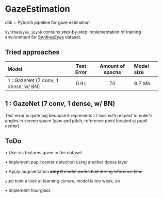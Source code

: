 # GazeEstimation
dlib + Pytorch pipeline for gaze estimation

`SynthesEyes.ipynb` contains step-by-step implementation of 
training environment for [SynthesEyes](https://www.cl.cam.ac.uk/research/rainbow/projects/syntheseyes/) dataset.

## Tried approaches
| Model                                  | Test Error                    | Amount of epochs                       | Model size     |
|:---------------------------------------|:-----------------------------:|:--------------------------------------:|:---------------|
|1 : GazeNet (7 conv, 1 dense, w/ BN)       |           0.91                | 70                                     | 8.7 Mb         |

## 1 : GazeNet (7 conv, 1 dense, w/ BN) 
Test error is quite big because it represents L1 loss with respect to euler's angles in screen space 
(yaw and pitch, reference point located at pupil center) 
## ToDo

• Use iris features given in the dataset 

• Implement pupil center detection using another dense layer

• Apply augmentation <s> <b> only if </b> model works bad during inference time </s> 

Just took a look at learning curves, model is too weak, so

• Implement hourglass 


